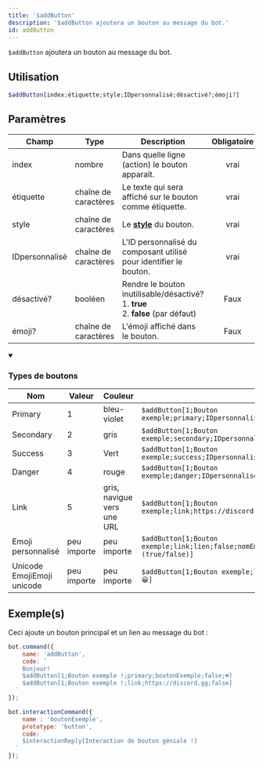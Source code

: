 ```yaml
---
title: '$addButton'
description: '$addButton ajoutera un bouton au message du bot.'
id: addButton
---
```


`$addButton` ajoutera un bouton au message du bot.

## Utilisation

```php
$addButton[index;étiquette;style;IDpersonnalisé;désactivé?;émoji?]
```

## Paramètres

| Champ          | Type                 | Description                                                                                                                | Obligatoire |
| -------------- | -------------------- | -------------------------------------------------------------------------------------------------------------------------- |:-----------:|
| index          | nombre               | Dans quelle ligne (action) le bouton apparaît.                                                                             |    vrai     |
| étiquette      | chaîne de caractères | Le texte qui sera affiché sur le bouton comme étiquette.                                                                   |    vrai     |
| style          | chaîne de caractères | Le **[style](https://discord.com/developers/docs/interactions/message-components#button-object-button-styles)** du bouton. |    vrai     |
| IDpersonnalisé | chaîne de caractères | L'ID personnalisé du composant utilisé pour identifier le bouton.                                                          |    vrai     |
| désactivé?     | booléen              | Rendre le bouton inutilisable/désactivé? <br /> 1. **true** <br /> 2. **false** (par défaut)                   |    Faux     |
| émoji?         | chaîne de caractères | L'émoji affiché dans le bouton.                                                                                            |    Faux     |

<details open>
  <summary><h3> Types de boutons </h3></summary>

| Nom                        | Valeur      | Couleur                    |                                                                                    |
| -------------------------- | ----------- | -------------------------- | ---------------------------------------------------------------------------------- |
| Primary                    | 1           | bleu-violet                | `$addButton[1;Bouton exemple;primary;IDpersonnalisé;false]`                        |
| Secondary                  | 2           | gris                       | `$addButton[1;Bouton exemple;secondary;IDpersonnalisé;false]`                      |
| Success                    | 3           | Vert                       | `$addButton[1;Bouton exemple;success;IDpersonnalisé;false]`                        |
| Danger                     | 4           | rouge                      | `$addButton[1;Bouton exemple;danger;IDpersonnalisé;false]`                         |
| Link                       | 5           | gris, navigue vers une URL | `$addButton[1;Bouton exemple;link;https://discord.gg;false]`                       |
| Emoji personnalisé         | peu importe | peu importe                | `$addButton[1;Bouton exemple;link;lien;false;nomEmoji,IDémoji,animé (true/false)]` |
| Unicode EmojiEmoji unicode | peu importe | peu importe                | `$addButton[1;Bouton exemple;link;lien;false;😀]`                                   |

</details>

## Exemple(s)

Ceci ajoute un bouton principal et un lien au message du bot :

```javascript
bot.command({
    name: 'addButton',
    code: `
    Bonjour!
    $addButton[1;Bouton exemple !;primary;boutonExemple;false;💔]
    $addButton[1;Bouton exemple !;link;https://discord.gg;false]
  `
});
```
```javascript
bot.interactionCommand({
    name : 'boutonExemple',
    prototype: 'button',
    code: `
    $interactionReply[Interaction de bouton géniale !]
  `
});
```